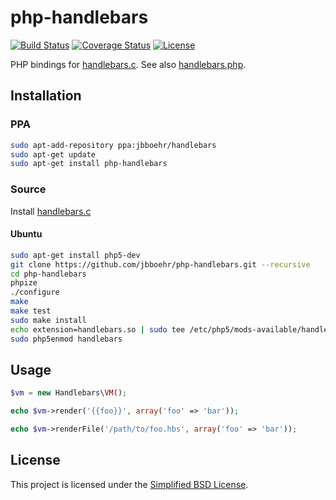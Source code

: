 
# php-handlebars

[![Build Status](https://travis-ci.org/jbboehr/php-handlebars.svg?branch=master)](https://travis-ci.org/jbboehr/php-handlebars)
[![Coverage Status](https://coveralls.io/repos/jbboehr/php-handlebars/badge.svg?branch=master&service=github)](https://coveralls.io/github/jbboehr/php-handlebars?branch=master)
[![License](https://img.shields.io/badge/license-BSD-brightgreen.svg)](LICENSE.md)

PHP bindings for [handlebars.c](https://github.com/jbboehr/handlebars.c). See also [handlebars.php](https://github.com/jbboehr/handlebars.php).


## Installation


### PPA

```bash
sudo apt-add-repository ppa:jbboehr/handlebars
sudo apt-get update
sudo apt-get install php-handlebars
```


### Source

Install [handlebars.c](https://github.com/jbboehr/handlebars.c)


#### Ubuntu

```bash
sudo apt-get install php5-dev
git clone https://github.com/jbboehr/php-handlebars.git --recursive
cd php-handlebars
phpize
./configure
make
make test
sudo make install
echo extension=handlebars.so | sudo tee /etc/php5/mods-available/handlebars.ini
sudo php5enmod handlebars
```


## Usage

```php
$vm = new Handlebars\VM();

echo $vm->render('{{foo}}', array('foo' => 'bar'));

echo $vm->renderFile('/path/to/foo.hbs', array('foo' => 'bar'));
```


## License

This project is licensed under the [Simplified BSD License](LICENSE.md).

